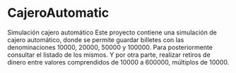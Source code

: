 # CajeroAutomatic
Simulación cajero automático
Este proyecto contiene una simulación de cajero automático, donde se permite guardar billetes con las denominaciones 10000, 20000, 50000 y 100000. 
Para posteriormente consultar el listado de los mismos. 
Y por otra parte, realizar retiros de dinero entre valores comprendidos de 10000 a 600000, múltiplos de 10000.
